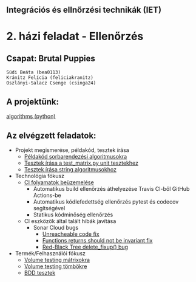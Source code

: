 ## Integrációs és ellnőrzési technikák (IET)
# 2. házi feladat - Ellenőrzés

## Csapat: Brutal Puppies
    Südi Beáta (bea0113)
    Kránitz Felícia (feliciakranitz)
    Oszlányi-Salacz Csenge (csinga24)

## A projektünk: 
[algorithms (python)](https://github.com/keon/algorithms)

## Az elvégzett feladatok:
 - Projekt megismerése, példakód, tesztek írása
   - [Példakód sorbarendezési algoritmusokra](sample_code_bea0113.md)
   - [Tesztek írása a test_matrix.py unit tesztekhez](./tests_to_test_matrix.md)
   - [Tesztek írása string algoritmusokhoz](./tests_for_string_algorithms.md)
 - Technológia fókusz
    - [CI folyamatok beüzemelése](./technologia_fokusz_CI.md)
        - Automatikus build ellenőrzés áthelyezése Travis CI-ből GitHub Actions-be
        - Automatikus kódlefedettség ellenőrzés pytest és codecov segítségével
        - Statikus kódminőség ellenőrzés
    - CI eszközök által talált hibák javítása
        - Sonar Cloud bugs
            - [Unreacheable code fix](./technologia_fokusz_1.md)
            - [Functions returns should not be invariant fix](./technologia_fokusz_2.md)
            - [Red-Black Tree delete_fixup() bug](./Sonarcloud_bug_fix_rb_tree.md)
  - Termék/Felhasználói fókusz
    - [Volume testing mátrixokra](./termek_es_felhasznaloi_fokusz_1.md)
    - [Volume testing tömbökre](./termek_es_felhasznaloi_fokusz_3.md)
    - [BDD tesztek](./termek_es_felhasznaloi_fokusz_2.md)
